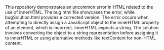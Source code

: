 This repository demonstrates an uncommon error in HTML related to the use of innerHTML.  The bug.html file showcases the error, while bugSolution.html provides a corrected version.  The error occurs when attempting to directly assign a JavaScript object to the innerHTML property of an element, which is incorrect. InnerHTML expects a string. The solution involves converting the object to a string representation before assigning it to innerHTML or using alternative methods like textContent for non-HTML content. 